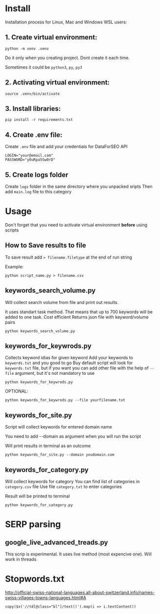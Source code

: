 # Install

Installation process for Linux, Mac and Windows WSL users:

## 1. Create virtual environment:

```
python -m venv .venv
```

Do it only when you creating project. Dont create it each time.

Sometimes it could be `python3`, `py`, `py3`

## 2. Activating virtual environment:

```
source .venv/bin/activate
```

## 3. Install libraries:

```
pip install -r requirements.txt
```

## 4. Create .env file:

Create `.env` file and add your credentials for DataForSEO API

```
LOGIN="your@email.com"
PASSWORD="y0uRpa5Sw0rD"
```

## 5. Create logs folder

Create `logs` folder in the same directory where you unpacked sripts
Then add `main.log` file to this category

# Usage

Don't forget that you need to activate virtual environment <b>before</b> using scripts

## How to Save results to file

To save result add `> filename.filetype` at the end of run string

Example:

```
python script_name.py > filename.csv
```

## keywords_search_volume.py

Will collect search volume from file and print out results.

It uses standart task method. That means that up to 700 keywords will be added to one task. Cost efficient
Returns json file with keyword/volume pairs

```
python keywords_search_volume.py
```

## keywords_for_keywrods.py

Collects keyword idias for given keyword
Add your keywords to `keywords.txt` and you good to go
Buy default script will look for `keywords.txt` file, but if you want you can add other file with the help of `--file` argument, but it's not mandatory to use

```
python keywords_for_keywrods.py
```

OPTIONAL:

```
python keywords_for_keywrods.py --file yourfilename.txt
```

## keywords_for_site.py

Script will collect keywords for entered domain name

You need to add --domain as argument when you will run the script

Will print results in terminal as an outcome

```
python keywords_for_site.py --domain youdomain.com
```

## keywords_for_category.py

Will collect keywords for category
You can find list of categories in `category.csv` file
Use file `category.txt` to enter categories

Result will be printed to terminal

```
python keywords_for_category.py
```

# SERP parsing

## google_live_advanced_treads.py

This scrip is experimental. It uses live method (most expencive one).
Will work in threads

# Stopwords.txt

http://official-swiss-national-languages.all-about-switzerland.info/names-swiss-villages-towns-languages.html#A

```
copy($x('//td[@class="bl"]/text()').map(i => i.textContent))
```
